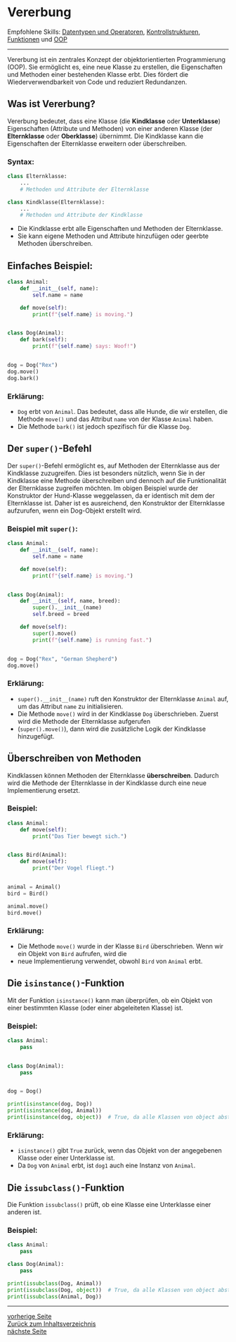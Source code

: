 # Vererbung

Empfohlene Skills: [Datentypen und Operatoren](01_datentypen_operationen.md), [Kontrollstrukturen](02_kontrollstrukturen.md),
[Funktionen](09_funktionen.md) und [OOP](15_oop)

---

Vererbung ist ein zentrales Konzept der objektorientierten Programmierung (OOP). Sie ermöglicht es, eine neue Klasse zu 
erstellen, die Eigenschaften und Methoden einer bestehenden Klasse erbt. Dies fördert die Wiederverwendbarkeit von 
Code und reduziert Redundanzen.


## Was ist Vererbung?

Vererbung bedeutet, dass eine Klasse (die **Kindklasse** oder **Unterklasse**) Eigenschaften (Attribute und Methoden) 
von einer anderen Klasse (der **Elternklasse** oder **Oberklasse**) übernimmt. Die Kindklasse kann die Eigenschaften der 
Elternklasse erweitern oder überschreiben.

### Syntax:

```python
class Elternklasse:
    ...
    # Methoden und Attribute der Elternklasse

class Kindklasse(Elternklasse):
    ...
    # Methoden und Attribute der Kindklasse
```

- Die Kindklasse erbt alle Eigenschaften und Methoden der Elternklasse.
- Sie kann eigene Methoden und Attribute hinzufügen oder geerbte Methoden überschreiben.


## Einfaches Beispiel:

```python
class Animal:
    def __init__(self, name):
        self.name = name

    def move(self):
        print(f"{self.name} is moving.")


class Dog(Animal):
    def bark(self):
        print(f"{self.name} says: Woof!")


dog = Dog("Rex")
dog.move()
dog.bark()   
```

### Erklärung:
- `Dog` erbt von `Animal`. Das bedeutet, dass alle Hunde, die wir erstellen, die Methode `move()` und das Attribut `name` von der Klasse `Animal` haben.
- Die Methode `bark()` ist jedoch spezifisch für die Klasse `Dog`.


## Der `super()`-Befehl

Der `super()`-Befehl ermöglicht es, auf Methoden der Elternklasse aus der Kindklasse zuzugreifen. Dies ist besonders nützlich, 
wenn Sie in der Kindklasse eine Methode überschreiben und dennoch auf die Funktionalität der Elternklasse zugreifen möchten.
Im obigen Beispiel wurde der Konstruktor der Hund-Klasse weggelassen, da er identisch mit dem der Elternklasse ist. Daher
ist es ausreichend, den Konstruktor der Elternklasse aufzurufen, wenn ein Dog-Objekt erstellt wird.

### Beispiel mit `super()`:

```python
class Animal:
    def __init__(self, name):
        self.name = name

    def move(self):
        print(f"{self.name} is moving.")


class Dog(Animal):
    def __init__(self, name, breed):
        super().__init__(name)
        self.breed = breed

    def move(self):
        super().move()
        print(f"{self.name} is running fast.")


dog = Dog("Rex", "German Shepherd")
dog.move()
```

### Erklärung:
- `super().__init__(name)` ruft den Konstruktor der Elternklasse `Animal` auf, um das Attribut `name` zu initialisieren.
- Die Methode `move()` wird in der Kindklasse `Dog` überschrieben. Zuerst wird die Methode der Elternklasse aufgerufen 
- (`super().move()`), dann wird die zusätzliche Logik der Kindklasse hinzugefügt.


## Überschreiben von Methoden

Kindklassen können Methoden der Elternklasse **überschreiben**. Dadurch wird die Methode der Elternklasse in 
der Kindklasse durch eine neue Implementierung ersetzt.

### Beispiel:

```python
class Animal:
    def move(self):
        print("Das Tier bewegt sich.")


class Bird(Animal):
    def move(self):
        print("Der Vogel fliegt.")


animal = Animal()
bird = Bird()

animal.move()
bird.move()  
```

### Erklärung:
- Die Methode `move()` wurde in der Klasse `Bird` überschrieben. Wenn wir ein Objekt von `Bird` aufrufen, wird die 
- neue Implementierung verwendet, obwohl `Bird` von `Animal` erbt.


## Die `isinstance()`-Funktion

Mit der Funktion `isinstance()` kann man überprüfen, ob ein Objekt von einer bestimmten Klasse (oder einer abgeleiteten Klasse) ist.

### Beispiel:

```python
class Animal:
    pass


class Dog(Animal):
    pass


dog = Dog()

print(isinstance(dog, Dog))
print(isinstance(dog, Animal))
print(isinstance(dog, object))  # True, da alle Klassen von object abstammen
```

### Erklärung:
- `isinstance()` gibt `True` zurück, wenn das Objekt von der angegebenen Klasse oder einer Unterklasse ist.
- Da `Dog` von `Animal` erbt, ist `dog1` auch eine Instanz von `Animal`.


## Die `issubclass()`-Funktion

Die Funktion `issubclass()` prüft, ob eine Klasse eine Unterklasse einer anderen ist.

### Beispiel:

```python
class Animal:
    pass

class Dog(Animal):
    pass

print(issubclass(Dog, Animal))  
print(issubclass(Dog, object))  # True, da alle Klassen von object abstammen
print(issubclass(Animal, Dog))  
```

---

[vorherige Seite](15_oop)  
[Zurück zum Inhaltsverzeichnis](00_inhaltsverzeichnis.md)  
[nächste Seite](17_fortgeschrittene_oop)
